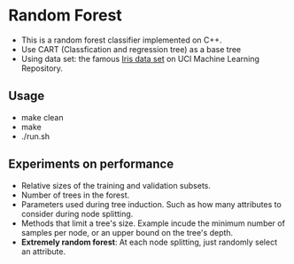 Random Forest
===

- This is a random forest classifier implemented on C++.
- Use CART (Classfication and regression tree) as a base tree
- Using data set: the famous [Iris data set](http://archive.ics.uci.edu/ml/datasets/Iris) on UCI Machine Learning Repository. 

## Usage
- make clean
- make
- ./run.sh

## Experiments on performance 
- Relative sizes of the training and validation subsets.
- Number of trees in the forest.
- Parameters used during tree induction. Such as how many attributes to consider during node splitting.
- Methods that limit a tree's size. Example incude the minimum number of samples per node, or an upper bound on the tree's depth.
- **Extremely random forest**: At each node splitting, just randomly select an attribute.

